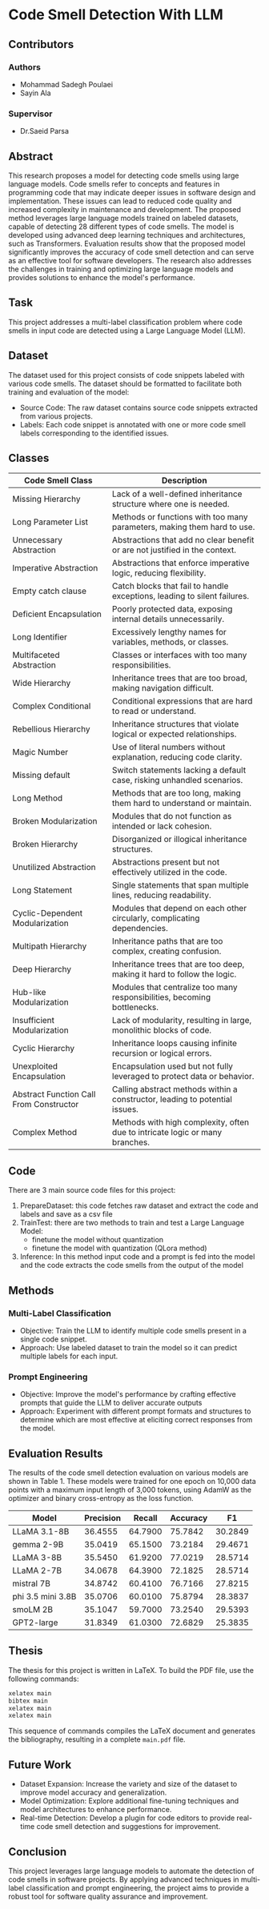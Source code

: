 # Code Smell Detection With LLM

## Contributors

### Authors

- Mohammad Sadegh Poulaei
- Sayin Ala

### Supervisor

- Dr.Saeid Parsa

## Abstract

This research proposes a model for detecting code smells using large language models. Code smells refer to concepts and features in programming code that may indicate deeper issues in software design and implementation. These issues can lead to reduced code quality and increased complexity in maintenance and development. The proposed method leverages large language models trained on labeled datasets, capable of detecting 28 different types of code smells. The model is developed using advanced deep learning techniques and architectures, such as Transformers. Evaluation results show that the proposed model significantly improves the accuracy of code smell detection and can serve as an effective tool for software developers. The research also addresses the challenges in training and optimizing large language models and provides solutions to enhance the model's performance.

## Task

<!-- This project is a multi-label classification problem in which the code smells of input code are detected using a Large Language Model -->
This project addresses a multi-label classification problem where code smells in input code are detected using a Large Language Model (LLM).

## Dataset

The dataset used for this project consists of code snippets labeled with various code smells. The dataset should be formatted to facilitate both training and evaluation of the model:

- Source Code: The raw dataset contains source code snippets extracted from various projects.
- Labels: Each code snippet is annotated with one or more code smell labels corresponding to the identified issues.

## Classes

| Code Smell Class                            | Description                                                                 |
|---------------------------------------------|-----------------------------------------------------------------------------|
| Missing Hierarchy                           | Lack of a well-defined inheritance structure where one is needed.           |
| Long Parameter List                         | Methods or functions with too many parameters, making them hard to use.     |
| Unnecessary Abstraction                     | Abstractions that add no clear benefit or are not justified in the context. |
| Imperative Abstraction                      | Abstractions that enforce imperative logic, reducing flexibility.           |
| Empty catch clause                          | Catch blocks that fail to handle exceptions, leading to silent failures.    |
| Deficient Encapsulation                     | Poorly protected data, exposing internal details unnecessarily.             |
| Long Identifier                             | Excessively lengthy names for variables, methods, or classes.               |
| Multifaceted Abstraction                    | Classes or interfaces with too many responsibilities.                      |
| Wide Hierarchy                              | Inheritance trees that are too broad, making navigation difficult.          |
| Complex Conditional                         | Conditional expressions that are hard to read or understand.                |
| Rebellious Hierarchy                        | Inheritance structures that violate logical or expected relationships.      |
| Magic Number                                | Use of literal numbers without explanation, reducing code clarity.          |
| Missing default                             | Switch statements lacking a default case, risking unhandled scenarios.      |
| Long Method                                 | Methods that are too long, making them hard to understand or maintain.      |
| Broken Modularization                       | Modules that do not function as intended or lack cohesion.                  |
| Broken Hierarchy                            | Disorganized or illogical inheritance structures.                           |
| Unutilized Abstraction                      | Abstractions present but not effectively utilized in the code.              |
| Long Statement                              | Single statements that span multiple lines, reducing readability.           |
| Cyclic-Dependent Modularization             | Modules that depend on each other circularly, complicating dependencies.    |
| Multipath Hierarchy                         | Inheritance paths that are too complex, creating confusion.                 |
| Deep Hierarchy                              | Inheritance trees that are too deep, making it hard to follow the logic.    |
| Hub-like Modularization                     | Modules that centralize too many responsibilities, becoming bottlenecks.    |
| Insufficient Modularization                 | Lack of modularity, resulting in large, monolithic blocks of code.          |
| Cyclic Hierarchy                            | Inheritance loops causing infinite recursion or logical errors.             |
| Unexploited Encapsulation                   | Encapsulation used but not fully leveraged to protect data or behavior.     |
| Abstract Function Call From Constructor     | Calling abstract methods within a constructor, leading to potential issues. |
| Complex Method                              | Methods with high complexity, often due to intricate logic or many branches.|

## Code

There are 3 main source code files for this project:

1. PrepareDataset: this code fetches raw dataset and extract the code and labels and save as a csv file
1. TrainTest: there are two methods to train and test a Large Language Model:
    - finetune the model without quantization
    - finetune the model with quantization (QLora method)
1. Inference: In this method input code and a prompt is fed into the model and the code extracts the code smells from the output of the model

## Methods

### Multi-Label Classification

- Objective: Train the LLM to identify multiple code smells present in a single code snippet.
- Approach: Use labeled dataset to train the model so it can predict multiple labels for each input.

### Prompt Engineering

- Objective: Improve the model's performance by crafting effective prompts that guide the LLM to deliver accurate outputs
- Approach: Experiment with different prompt formats and structures to determine which are most effective at eliciting correct responses from the model.

## Evaluation Results

The results of the code smell detection evaluation on various models are shown in Table 1. These models were trained for one epoch on 10,000 data points with a maximum input length of 3,000 tokens, using AdamW as the optimizer and binary cross-entropy as the loss function.

| Model             | Precision | Recall  | Accuracy | F1      |
|-------------------|-----------|---------|----------|---------|
| LLaMA 3.1-8B      | 36.4555   | 64.7900 | 75.7842  | 30.2849 |
| gemma 2-9B        | 35.0419   | 65.1500 | 73.2184  | 29.4671 |
| LLaMA 3-8B        | 35.5450   | 61.9200 | 77.0219  | 28.5714 |
| LLaMA 2-7B        | 34.0678   | 64.3900 | 72.1825  | 28.5714 |
| mistral 7B        | 34.8742   | 60.4100 | 76.7166  | 27.8215 |
| phi 3.5 mini 3.8B | 35.0706   | 60.0100 | 75.8794  | 28.3837 |
| smoLM 2B          | 35.1047   | 59.7000 | 73.2540  | 29.5393 |
| GPT2-large        | 31.8349   | 61.0300 | 72.6829  | 25.3835 |

## Thesis

The thesis for this project is written in LaTeX. To build the PDF file, use the following commands:

```sh
xelatex main
bibtex main
xelatex main
xelatex main
```

This sequence of commands compiles the LaTeX document and generates the bibliography, resulting in a complete `main.pdf` file.

## Future Work

- Dataset Expansion: Increase the variety and size of the dataset to improve model accuracy and generalization.
- Model Optimization: Explore additional fine-tuning techniques and model architectures to enhance performance.
- Real-time Detection: Develop a plugin for code editors to provide real-time code smell detection and suggestions for improvement.

## Conclusion

This project leverages large language models to automate the detection of code smells in software projects. By applying advanced techniques in multi-label classification and prompt engineering, the project aims to provide a robust tool for software quality assurance and improvement.
